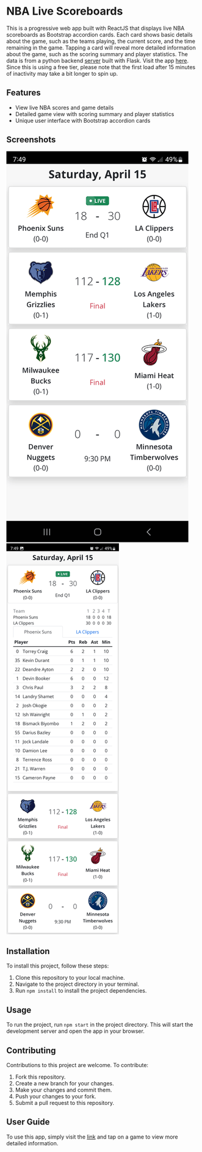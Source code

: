 # NBA Live Scoreboards

This is a progressive web app built with ReactJS that displays live NBA scoreboards as Bootstrap accordion cards. Each card shows basic details about the game, such as the teams playing, the current score, and the time remaining in the game. Tapping a card will reveal more detailed information about the game, such as the scoring summary and player statistics. The data is from a python backend [server](https://github.com/Blizzcane/sports-server) built with Flask. Visit the app [here](https://scoreboard-omega.vercel.app/). Since this is using a free tier, please note that the first load after 15 minutes of inactivity may take a bit longer to spin up.

## Features

- View live NBA scores and game details
- Detailed game view with scoring summary and player statistics
- Unique user interface with Bootstrap accordion cards

## Screenshots
 
![Scoreboard](./src/assets/screenshots/Home.png) 
![Detailed Info](./src/assets/screenshots/Details.png) 

## Installation

To install this project, follow these steps:

1. Clone this repository to your local machine.
2. Navigate to the project directory in your terminal.
3. Run `npm install` to install the project dependencies.

## Usage

To run the project, run `npm start` in the project directory. This will start the development server and open the app in your browser.

## Contributing

Contributions to this project are welcome. To contribute:

1. Fork this repository.
2. Create a new branch for your changes.
3. Make your changes and commit them.
4. Push your changes to your fork.
5. Submit a pull request to this repository.

## User Guide

To use this app, simply visit the [link](https://scoreboard-omega.vercel.app/) and tap on a game to view more detailed information.  
 
